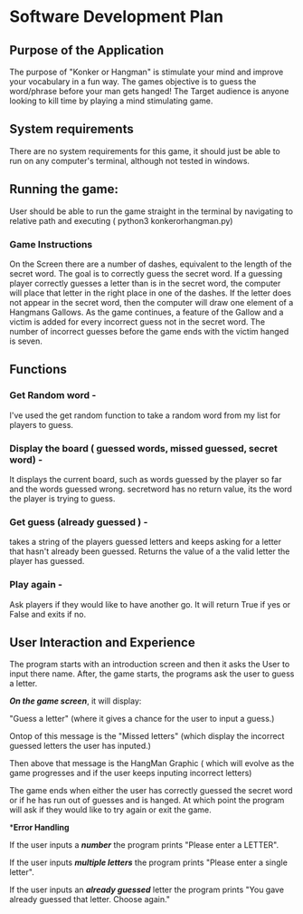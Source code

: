 
# Software Development Plan 

## Purpose of the Application 

The purpose of "Konker or Hangman" is stimulate your mind and improve your vocabulary in a fun way. 
The games objective is to guess the word/phrase before your man gets hanged!
The Target audience is anyone looking to kill time by playing a mind stimulating game.  

## System requirements
 
There are no system requirements for this game, it should just be able to run on any computer's terminal, although not tested in windows. 

## Running the game:
User should be able to run the game straight in the terminal by navigating to relative path and executing ( python3 konkerorhangman.py) 


### Game Instructions

On the Screen there are a number of dashes, equivalent to the length of the secret word. The goal is to correctly guess the secret word. If a guessing player correctly guesses a letter than is in the secret word, the computer will place that letter in the right place in one of the dashes. If the letter does not appear in the secret word, then the computer will draw one element of a Hangmans Gallows. As the game continues, a feature of the Gallow and a victim is added for every incorrect guess not in the secret word. The number of incorrect guesses before the game ends with the victim hanged is seven. 


## Functions 

### Get Random word - 
I've used the get random function to take a random word from my list for players to guess. 

### Display the board ( guessed words, missed guessed, secret word) - 
It displays the current board, such as words guessed by the player so far and the words guessed wrong. secretword has no return value, its the word the player is trying to guess. 

### Get guess (already guessed ) - 
takes a string of the players guessed letters and keeps asking for a letter that hasn't already been guessed. Returns the value of a the valid letter the player has guessed. 

### Play again - 
Ask players if they would like to have another go. It will return True if yes or False and exits if no. 


## User Interaction and Experience

The program starts with an introduction screen and then it asks the User to input there name. After, the game starts, the programs ask the user to guess a letter. 

***On the game screen***, it will display:

 "Guess a letter" (where it gives a chance for the user to input a guess.) 
 
 Ontop of this message is the "Missed letters" (which display the incorrect guessed letters the user has inputed.) 
 
 Then above that message is the HangMan Graphic ( which will evolve as the game progresses and if the user keeps inputing incorrect letters) 

 The game ends when either the user has correctly guessed the secret word or if he has run out of guesses and is hanged. At which point the program will ask if they would like to try again or exit the game. 

***Error Handling** 

If the user inputs a ***number*** the program prints "Please enter a LETTER". 

If the user inputs ***multiple letters*** the program prints "Please enter a single letter". 

If the user inputs an ***already guessed*** letter the program prints "You gave already guessed that letter. Choose again." 
